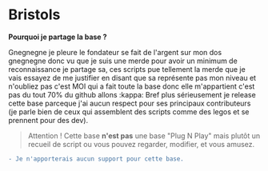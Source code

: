 # Bristols

**Pourquoi je partage la base ?**

Gnegnegne je pleure le fondateur se fait de l'argent sur mon dos gnegnegne donc vu que je suis une merde pour avoir un minimum de reconnaissance je partage sa, ces scripts pue tellement la merde que je vais essayez de me justifier en disant que sa représente pas mon niveau et n'oubliez pas c'est MOI qui a fait toute la base donc elle m'appartient c'est pas du tout 70% du github allons :kappa:
Bref plus sérieusement je release cette base parceque j'ai aucun respect pour ses principaux contributeurs (je parle bien de ceux qui assemblent des scripts comme des legos et se prennent pour des dev).

> Attention ! Cette base **n'est pas** une base "Plug N Play" mais plutôt un recueil de script ou vous pouvez regarder, modifier, et vous amusez.

```diff
- Je n'apporterais aucun support pour cette base.
```
